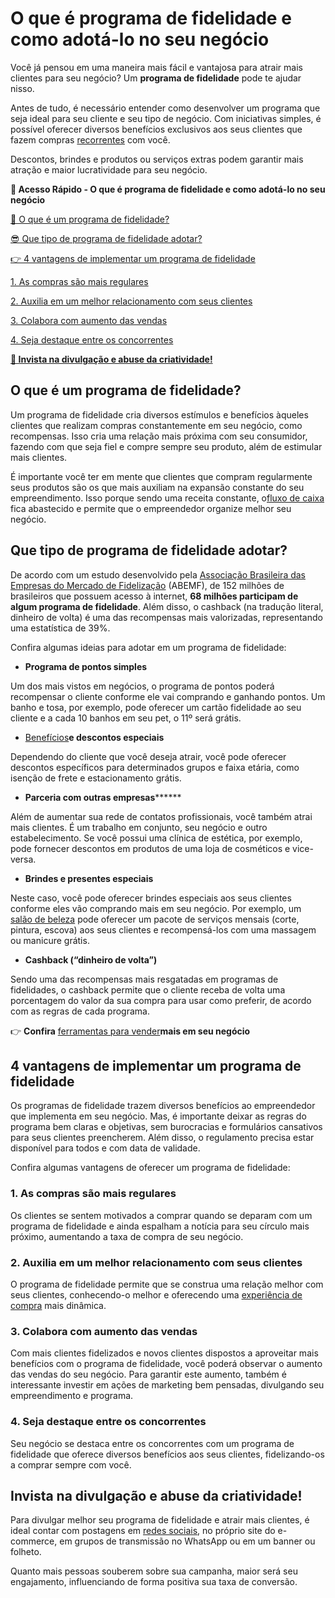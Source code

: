 # O que é programa de fidelidade e como adotá-lo no seu negócio

Você já pensou em uma maneira mais fácil e vantajosa para atrair mais clientes para seu negócio? Um **programa de fidelidade** pode te ajudar nisso.

Antes de tudo, é necessário entender como desenvolver um programa que seja ideal para seu cliente e seu tipo de negócio. Com iniciativas simples, é possível oferecer diversos benefícios exclusivos aos seus clientes que fazem compras [recorrentes](https://meubolso.mercadopago.com.br/pagamento-recorrente-academia) com você.

Descontos, brindes e produtos ou serviços extras podem garantir mais atração e maior lucratividade para seu negócio.

**💙 Acesso Rápido - O que é programa de fidelidade e como adotá-lo no seu negócio**

[🤔 O que é um programa de fidelidade?](#A)

[😎 Que tipo de programa de fidelidade adotar?](#B)

[👉 4 vantagens de implementar um programa de fidelidade](#C)

[1. As compras são mais regulares](#D)

[2. Auxilia em um melhor relacionamento com seus clientes](#E)

[3. Colabora com aumento das vendas](#F)

[4. Seja destaque entre os concorrentes](#G)

**[🎯 Invista na divulgação e abuse da criatividade!](#H)**

[](#)
## **O que é um programa de fidelidade?**

Um programa de fidelidade cria diversos estímulos e benefícios àqueles clientes que realizam compras constantemente em seu negócio, como recompensas. Isso cria uma relação mais próxima com seu consumidor, fazendo com que seja fiel e compre sempre seu produto, além de estimular mais clientes.

É importante você ter em mente que clientes que compram regularmente seus produtos são os que mais auxiliam na expansão constante do seu empreendimento. Isso porque sendo uma receita constante, o[fluxo de caixa](https://meubolso.mercadopago.com.br/fluxo-de-caixa) fica abastecido e permite que o empreendedor organize melhor seu negócio.

[](#)
## **Que tipo de programa de fidelidade adotar?**

De acordo com um estudo desenvolvido pela [Associação Brasileira das Empresas do Mercado de Fidelização](https://mercadoeconsumo.com.br/19/09/2022/economia/mais-de-68-milhoes-de-brasileiros-com-acesso-a-internet-sao-usuarios-de-programas-de-fidelidade/) (ABEMF), de 152 milhões de brasileiros que possuem acesso à internet, **68 milhões participam de algum programa de fidelidade**. Além disso, o cashback (na tradução literal, dinheiro de volta) é uma das recompensas mais valorizadas, representando uma estatística de 39%.

Confira algumas ideias para adotar em um programa de fidelidade:

- **Programa de pontos simples** 

Um dos mais vistos em negócios, o programa de pontos poderá recompensar o cliente conforme ele vai comprando e ganhando pontos. Um banho e tosa, por exemplo, pode oferecer um cartão fidelidade ao seu cliente e a cada 10 banhos em seu pet, o 11º será grátis.

- [Benefícios](https://meubolso.mercadopago.com.br/6-beneficios-de-se-formalizar-como-mei)**e descontos especiais** 

Dependendo do cliente que você deseja atrair, você pode oferecer descontos específicos para determinados grupos e faixa etária, como isenção de frete e estacionamento grátis.

- **Parceria com outras empresas********

Além de aumentar sua rede de contatos profissionais, você também atrai mais clientes. É um trabalho em conjunto, seu negócio e outro estabelecimento. Se você possui uma clínica de estética, por exemplo, pode fornecer descontos em produtos de uma loja de cosméticos e vice-versa.

- **Brindes e presentes especiais** 

Neste caso, você pode oferecer brindes especiais aos seus clientes conforme eles vão comprando mais em seu negócio. Por exemplo, um [salão de beleza](https://meubolso.mercadopago.com.br/como-montar-um-salao-de-beleza) pode oferecer um pacote de serviços mensais (corte, pintura, escova) aos seus clientes e recompensá-los com uma massagem ou manicure grátis.

- **Cashback (“dinheiro de volta”)** 

Sendo uma das recompensas mais resgatadas em programas de fidelidades, o cashback permite que o cliente receba de volta uma porcentagem do valor da sua compra para usar como preferir, de acordo com as regras de cada programa.

👉 **Confira** [ferramentas para vender](https://www.mercadopago.com.br/ferramentas-para-vender)**mais em seu negócio**

[](#)
## **4 vantagens de implementar um programa de fidelidade**

Os programas de fidelidade trazem diversos benefícios ao empreendedor que implementa em seu negócio. Mas, é importante deixar as regras do programa bem claras e objetivas, sem burocracias e formulários cansativos para seus clientes preencherem. Além disso, o regulamento precisa estar disponível para todos e com data de validade.

Confira algumas vantagens de oferecer um programa de fidelidade:

[](#)
### **1. As compras são mais regulares**

Os clientes se sentem motivados a comprar quando se deparam com um programa de fidelidade e ainda espalham a notícia para seu círculo mais próximo, aumentando a taxa de compra de seu negócio.

[](#)
### **2. Auxilia em um melhor relacionamento com seus clientes**

O programa de fidelidade permite que se construa uma relação melhor com seus clientes, conhecendo-o melhor e oferecendo uma [experiência de compra](https://meubolso.mercadopago.com.br/9-razoes-para-investir-na-experiencia-de-compra-mobile-first) mais dinâmica. 

[](#)
### **3. Colabora com aumento das vendas**

Com mais clientes fidelizados e novos clientes dispostos a aproveitar mais benefícios com o programa de fidelidade, você poderá observar o aumento das vendas do seu negócio. Para garantir este aumento, também é interessante investir em ações de marketing bem pensadas, divulgando seu empreendimento e programa. 

[](#)
### **4. Seja destaque entre os concorrentes**

Seu negócio se destaca entre os concorrentes com um programa de fidelidade que oferece diversos benefícios aos seus clientes, fidelizando-os a comprar sempre com você. 

[](#)
## **Invista na divulgação e abuse da criatividade!**

Para divulgar melhor seu programa de fidelidade e atrair mais clientes, é ideal contar com postagens em [redes sociais](https://meubolso.mercadopago.com.br/venda-em-redes-sociais-como-transforma-las-em-pontos-de-venda), no próprio site do e-commerce, em grupos de transmissão no WhatsApp ou em um banner ou folheto.

Quanto mais pessoas souberem sobre sua campanha, maior será seu engajamento, influenciando de forma positiva sua taxa de conversão.